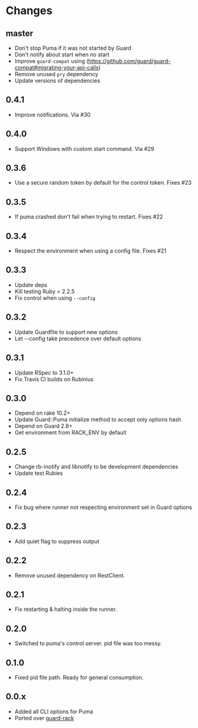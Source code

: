 # Changes

## master

* Don't stop Puma if it was not started by Guard
* Don't notify about start when no start
* Improve `guard-compat` using (https://github.com/guard/guard-compat#migrating-your-api-calls)
* Remove unused `pry` dependency
* Update versions of dependencies

## 0.4.1

* Improve notifications. Via #30

## 0.4.0

* Support Windows with custom start command. Via #29

## 0.3.6

* Use a secure random token by default for the control token. Fixes #23

## 0.3.5

* If puma crashed don't fail when trying to restart. Fixes #22

## 0.3.4

* Respect the environment when using a config file. Fixes #21

## 0.3.3

* Update deps
* Kill testing Ruby < 2.2.5
* Fix control when using `--config`

## 0.3.2

* Update Guardfile to support new options
* Let --config take precedence over default options

## 0.3.1

* Update RSpec to 3.1.0+
* Fix Travis CI builds on Rubinius

## 0.3.0

* Depend on rake 10.2+
* Update Guard::Puma initialize method to accept only options hash
* Depend on Guard 2.8+
* Get environment from  RACK_ENV by default

## 0.2.5

* Change rb-inotify and libnotify to be development dependencies
* Update test Rubies

## 0.2.4

* Fix bug where runner not respecting environment set in Guard options

## 0.2.3

* Add quiet flag to suppress output

## 0.2.2

* Remove unused dependency on RestClient.

## 0.2.1

* Fix restarting & halting inside the runner.

## 0.2.0

* Switched to puma's control server. pid file was too messy.

## 0.1.0

* Fixed pid file path. Ready for general consumption.

## 0.0.x

* Added all CLI options for Puma
* Ported over [guard-rack](https://github.com/dblock/guard-rack)
